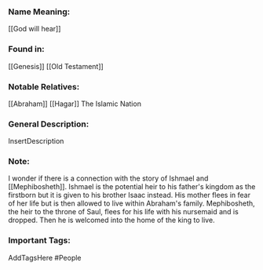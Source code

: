 ### Name Meaning:
[[God will hear]]

### Found in:
[[Genesis]]
[[Old Testament]]

### Notable Relatives:
[[Abraham]]
[[Hagar]]
The Islamic Nation

### General Description:
InsertDescription

### Note:
I wonder if there is a connection with the story of Ishmael and [[Mephibosheth]]. Ishmael is the potential heir to his father's kingdom as the firstborn but it is given to his brother Isaac instead. His mother flees in fear of her life but is then allowed to live within Abraham's family. Mephibosheth, the heir to the throne of Saul, flees for his life with his nursemaid and is dropped. Then he is welcomed into the home of the king to live. 

### Important Tags:
AddTagsHere #People